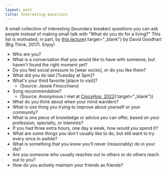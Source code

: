 ```yaml
---
layout: post
title: Interesting Questions
---
```


A small collection of interesting (boundary breaker) questions you can ask people instead of making small talk with "What do you do for a living?" This list is motivated, in part, by [this lecture](https://www.youtube.com/watch?v=3ex3TPdsBsY){:target="_blank"} by David Goodhart (Big Think, 2017). Enjoy!

* Who are you?
* What is a conversation that you would like to have with someone, but haven't found the right moment yet?
* Do you feel social pressure to [wear socks], or do you like them?
* What did you do last [Tuesday at 3pm]?
* What's your third favorite [place to visit]? 
  * (Source: Jessie Finocchiaro)
* Song recommendation? 
  * (Source: Anonymous I met at [CincyHop, 2022](https://cincyhop.org/wp/){:target="_blank"})
* What do you think about when your mind wanders?
* What is one thing you trying to improve about yourself or your community?
* What is one piece of knowledge or advice you can offer, based on your profession, specialty, or interests?
* If you had three extra hours, one day a week, how would you spend it?
* What are some things you don't usually like to do, but still want to try every once in awhile?
* What is something that you know you'll never (reasonably) do in your life?
* Are you someone who usually reaches out to others or do others reach out to you?
* How do you actively maintain your friends as friends?


